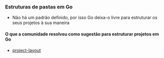 ### Estruturas de pastas em Go

- Não há um padrão definido, por isso Go deixa-o livre para estruturar os seus projetos à sua maneira

#### O que a comunidade resolveu como sugestão para estruturar projetos em Go

- [project-layout](https://github.com/golang-standards/project-layout/blob/master/README_ptBR.md#vis%C3%A3o-geral)